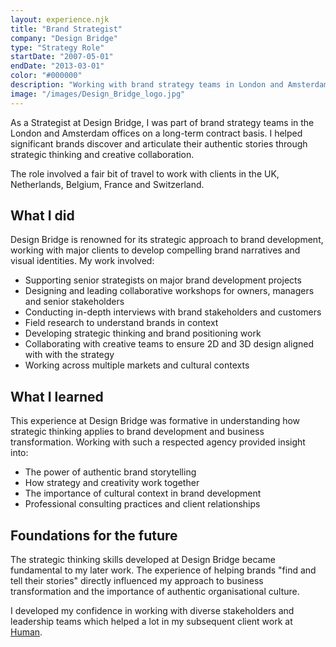 ```yaml
---
layout: experience.njk
title: "Brand Strategist"
company: "Design Bridge"
type: "Strategy Role"
startDate: "2007-05-01"
endDate: "2013-03-01"
color: "#000000"
description: "Working with brand strategy teams in London and Amsterdam on long-term contract basis, helping significant brands find and tell their stories."
image: "/images/Design_Bridge_logo.jpg"
---
```



As a Strategist at Design Bridge, I was part of brand strategy teams in the London and Amsterdam offices on a long-term contract basis. I helped significant brands discover and articulate their authentic stories through strategic thinking and creative collaboration.

The role involved a fair bit of travel to work with clients in the UK, Netherlands, Belgium, France and Switzerland.

## What I did

Design Bridge is renowned for its strategic approach to brand development, working with major clients to develop compelling brand narratives and visual identities. My work involved:

- Supporting senior strategists on major brand development projects
- Designing and leading collaborative workshops for owners, managers and senior stakeholders
- Conducting in-depth interviews with brand stakeholders and customers
- Field research to understand brands in context
- Developing strategic thinking and brand positioning work
- Collaborating with creative teams to ensure 2D and 3D design aligned with with the strategy
- Working across multiple markets and cultural contexts

## What I learned

This experience at Design Bridge was formative in understanding how strategic thinking applies to brand development and business transformation. Working with such a respected agency provided insight into:

- The power of authentic brand storytelling
- How strategy and creativity work together
- The importance of cultural context in brand development
- Professional consulting practices and client relationships

## Foundations for the future

The strategic thinking skills developed at Design Bridge became fundamental to my later work. The experience of helping brands "find and tell their stories" directly influenced my approach to business transformation and the importance of authentic organisational culture.

I developed my confidence in working with diverse stakeholders and leadership teams which helped a lot in my subsequent client work at [Human](/experiences/human/).